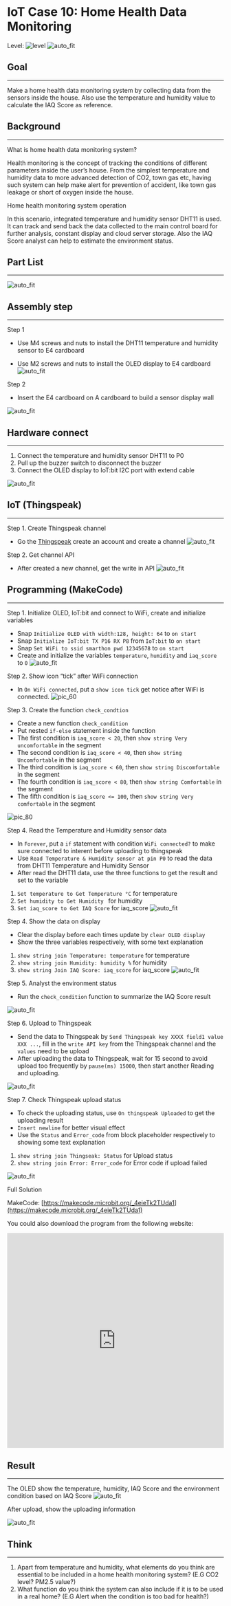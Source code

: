 # IoT Case 10: Home Health Data Monitoring

Level: ![level](images/level4.png)
![auto_fit](images/Case10/intro.png)<P>

## Goal
<HR>

Make a home health data monitoring system by collecting data from the sensors inside the house. Also use the temperature and humidity value to calculate the IAQ Score as reference.<BR><P>

## Background
<HR>

<span id="subtitle">What is home health data monitoring system?</span><BR><P>
Health monitoring is the concept of tracking the conditions of different parameters inside the user’s house. From the simplest temperature and humidity data to more advanced detection of CO2, town gas etc, having such system can help make alert for prevention of accident, like town gas leakage or short of oxygen inside the house.<BR><P>

<span id="subtitle">Home health monitoring system operation</span><BR><P>
In this scenario, integrated temperature and humidity sensor DHT11 is used. It can track and send back the data collected to the main control board for further analysis, constant display and cloud server storage. Also the IAQ Score analyst can help to estimate the environment status.<BR><P>


## Part List
<HR>

![auto_fit](images/Case10/Case10_parts.png)<P>

## Assembly step
<HR>

<span id="subtitle">Step 1</span><BR><P>
* Use M4 screws and nuts to install the DHT11 temperature and humidity sensor to E4 cardboard

* Use M2 screws and nuts to install the OLED display to E4 cardboard
![auto_fit](images/Case10/Case10_ass1.png)<P>

<span id="subtitle">Step 2</span><BR><P>
* Insert the E4 cardboard on A cardboard to build a sensor display wall

![auto_fit](images/Case10/blank.png)<P>


## Hardware connect
<HR>

1. Connect the temperature and humidity sensor DHT11 to P0
2. Pull up the buzzer switch to disconnect the buzzer
3. Connect the OLED display to IoT:bit I2C port with extend cable


![auto_fit](images/Case10/Case10_hardware.png)<P>

## IoT (Thingspeak)
<HR>

<span id="subtitle">Step 1. Create Thingspeak channel</span><BR><P>
* Go the [Thingspeak](https://thingspeak.com) create an account and create a channel
![auto_fit](images/Case10/Case10_p1.png)<P>

<span id="subtitle">Step 2. Get channel API</span><BR><P>
* After created a new channel, get the write in API
![auto_fit](images/Case10/Case10_p2.png)<P>


## Programming (MakeCode)
<HR>

<span id="subtitle">Step 1. Initialize OLED, IoT:bit and connect to WiFi, create and initialize variables</span><BR><P>

* Snap `Initialize OLED with width:128, height: 64` to `on start`
* Snap `Initialize IoT:bit TX P16 RX P8` from `IoT:bit` to `on start`
* Snap `Set WiFi to ssid smarthon pwd 12345678` to `on start`
* Create and initialize the variables `temperature`, `humidity` and `iaq_score` to `0`
![auto_fit](images/Case10/Case10_p3.png)<P>

<span id="subtitle">Step 2. Show icon “tick” after WiFi connection</span><BR><P>
* In `On WiFi connected`, put a `show icon tick` get notice after WiFi is connected.
![pic_60](images/Case10/Case10_p4.png)<P>

<span id="subtitle">Step 3. Create the function `check_condtion`</span><BR><P>
* Create a new function `check_condition`
* Put nested `if-else` statement inside the function
* The first condition is `iaq_score < 20`, then `show string Very uncomfortable` in the segment
* The second condition is `iaq_score < 40`, then `show string Uncomfortable` in the segment
* The third condition is `iaq_score < 60`, then `show string Discomfortable` in the segment
* The fourth condition is `iaq_score < 80`, then `show string Comfortable` in the segment
* The fifth condition is `iaq_score <= 100`, then `show string Very comfortable` in the segment

![pic_80](images/Case10/Case10_p5.png)<P>

<span id="subtitle">Step 4. Read the Temperature and Humidity sensor data</span><BR><P>
* In `Forever`, put a `if` statement with condition `WiFi connected?` to make sure connected to interent before uploading to thingspeak
* Use `Read Temperature & Humidity sensor at pin P0` to read the data from DHT11 Temperature and Humidity Sensor
* After read the DHT11 data, use the three functions to get the result and set to the variable
1. `Set temperature to Get Temperature °C` for temperature
2. `Set humidity to Get Humidity ` for humidity
3. `Set iaq_score to Get IAQ Score` for iaq_score
![auto_fit](images/Case10/Case10_p6.png)<P>

<span id="subtitle">Step 4. Show the data on display</span><BR><P>
* Clear the display before each times update by `clear OLED display`
* Show the three variables respectively, with some text explanation 
1. `show string join Temperature: temperature` for temperature
2. `show string join Humidity: humidity %` for humidity
3. `show string Join IAQ Score: iaq_score` for iaq_score
![auto_fit](images/Case10/Case10_p7.png)<P>

<span id="subtitle">Step 5. Analyst the environment status</span><BR><P>
* Run the `check_condition` function to summarize the IAQ Score result

![auto_fit](images/Case10/Case10_p8.png)<P>

<span id="subtitle">Step 6. Upload to Thingspeak</span><BR><P>
* Send the data to Thingspeak by `Send Thingspeak key XXXX field1 value XXX ...`, fill in the `write API key` from the Thingspeak channel and the `values` need to be upload
* After uploading the data to Thingspeak, wait for 15 second to avoid upload too frequently by `pause(ms) 15000`, then start another Reading and uploading.

![auto_fit](images/Case10/Case10_p9.png)<P>


<span id="subtitle">Step 7. Check Thingspeak upload status</span><BR><P>
* To check the uploading status, use `On thingspeak Uploaded` to get the uploading result
* `Insert newline` for better visual effect
* Use the `Status` and `Error_code` from block placeholder respectively to showing some text explanation
1. `show string join Thingseak: Status` for Upload status
2. `show string join Error: Error_code` for Error code if upload failed

![auto_fit](images/Case10/Case10_p10.png)<P>


<span id="subtitle">Full Solution<BR><P>

MakeCode: [https://makecode.microbit.org/_4eieTk2TUda1](https://makecode.microbit.org/_4eieTk2TUda1)<BR><P>
You could also download the program from the following website:<BR>
<iframe src="https://makecode.microbit.org/#pub:_4eieTk2TUda1" width="100%" height="500" frameborder="0"></iframe>





## Result
<HR>

The OLED show the temperature, humidity, IAQ Score and the environment condition based on IAQ Score
![auto_fit](images/Case10/Case10_result1.png)<P>
After upload, show the uploading information
<P>

![auto_fit](images/Case10/Case10_result2.png)<P>


## Think
<HR>

1. Apart from temperature and humidity, what elements do you think are essential to be included in a home health monitoring system? (E.G CO2 level? PM2.5 value?)
2. What function do you think the system can also include if it is to be used in a real home? (E.G Alert when the condition is too bad for health?)
